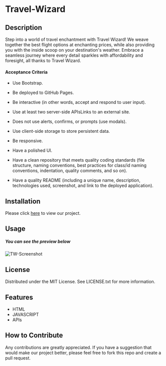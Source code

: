 # Travel-Wizard

## Description

Step into a world of travel enchantment with Travel Wizard! We weave together the best flight options at enchanting prices, while also providing you with the inside scoop on your destination's weather. Embrace a seamless journey where every detail sparkles with affordability and foresight, all thanks to Travel Wizard. 

#### Acceptance Criteria

* Use Bootstrap.

* Be deployed to GitHub Pages.

* Be interactive (in other words, accept and respond to user input).

* Use at least two server-side APIsLinks to an external site.

* Does not use alerts, confirms, or prompts (use modals).

* Use client-side storage to store persistent data.

* Be responsive.

* Have a polished UI.

* Have a clean repository that meets quality coding standards (file structure, naming conventions, best practices for class/id naming conventions, indentation, quality comments, and so on).

* Have a quality README (including a unique name, description, technologies used, screenshot, and link to the deployed application).


## Installation

Please click [here](https://dsciocan.github.io/Travel-Wizard/) to view our project.

## Usage

##### You can see the preview below

![TW-Screenshot](https://github.com/dsciocan/Travel-Wizard/assets/129904894/f244ec5e-eaec-48e7-a2e8-fed66c560379)


## License

Distributed under the MIT License. See LICENSE.txt for more information.

## Features

* HTML
* JAVASCRIPT
* APIs

## How to Contribute

Any contributions are greatly appreciated. If you have a suggestion that would make our project better, please feel free to fork this repo and create a pull request.
